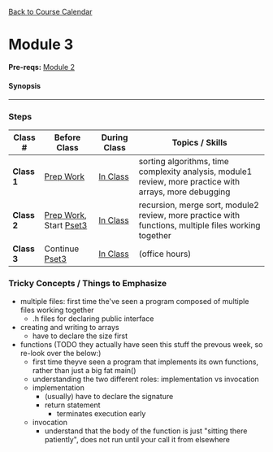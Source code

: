 [Back to Course Calendar](../../..)
# Module 3

**Pre-reqs:** [Module 2](../module2)

#### Synopsis 

*** 

### Steps

Class # | Before Class | During Class | Topics / Skills
--------|--------------|--------------|----------------
**Class 1** | [Prep Work](./materials/class1-prep) | [In Class](./materials/class1) | sorting algorithms, time complexity analysis, module1 review, more practice with arrays, more debugging
**Class 2** | [Prep Work](./materials/class2-prep), Start [Pset3](./materials/problem-set) | [In Class](./materials/class2) | recursion, merge sort, module2 review, more practice with functions, multiple files working together
**Class 3** | Continue [Pset3](./materials/problem-set) | [In Class](./materials/class3) | (office hours)

### Tricky Concepts / Things to Emphasize

* multiple files: first time the've seen a program composed of multiple files working together
  * .h files for declaring public interface
* creating and writing to arrays
  * have to declare the size first
* functions (TODO they actually have seen this stuff the prevous week, so re-look over the below:)
  * first time theyve seen a program that implements its own functions, rather than just a big fat main()
  * understanding the two different roles: implementation vs invocation 
  * implementation
    * (usually) have to declare the signature
    * return statement
      * terminates execution early 
  * invocation
    * understand that the body of the function is just "sitting there patiently", does not run until your call it from elsewhere

